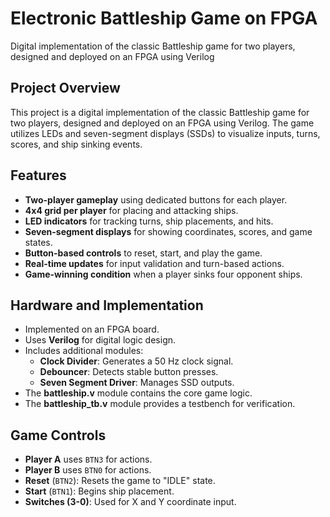 # Electronic Battleship Game on FPGA

Digital implementation of the classic Battleship game for two players, designed and deployed on an FPGA using Verilog

## Project Overview
This project is a digital implementation of the classic Battleship game for two players, designed and deployed on an FPGA using Verilog. The game utilizes LEDs and seven-segment displays (SSDs) to visualize inputs, turns, scores, and ship sinking events.

## Features
- **Two-player gameplay** using dedicated buttons for each player.
- **4x4 grid per player** for placing and attacking ships.
- **LED indicators** for tracking turns, ship placements, and hits.
- **Seven-segment displays** for showing coordinates, scores, and game states.
- **Button-based controls** to reset, start, and play the game.
- **Real-time updates** for input validation and turn-based actions.
- **Game-winning condition** when a player sinks four opponent ships.

## Hardware and Implementation
- Implemented on an FPGA board.
- Uses **Verilog** for digital logic design.
- Includes additional modules:
  - **Clock Divider**: Generates a 50 Hz clock signal.
  - **Debouncer**: Detects stable button presses.
  - **Seven Segment Driver**: Manages SSD outputs.
- The **battleship.v** module contains the core game logic.
- The **battleship_tb.v** module provides a testbench for verification.

## Game Controls
- **Player A** uses `BTN3` for actions.
- **Player B** uses `BTN0` for actions.
- **Reset** (`BTN2`): Resets the game to "IDLE" state.
- **Start** (`BTN1`): Begins ship placement.
- **Switches (3-0)**: Used for X and Y coordinate input.

